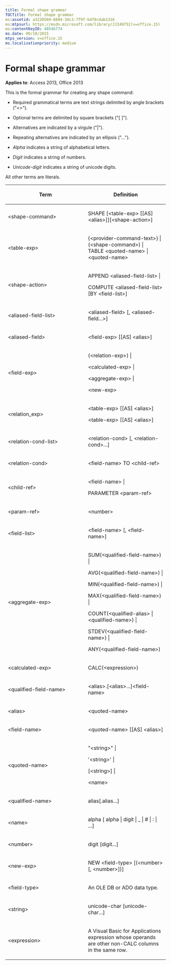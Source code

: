 ```yaml
---
title: Formal shape grammar
TOCTitle: Formal shape grammar
ms:assetid: a3220569-8804-3dc3-7f9f-b4f8cdab1316
ms:mtpsurl: https://msdn.microsoft.com/library/JJ249752(v=office.15)
ms:contentKeyID: 48546774
ms.date: 09/18/2015
mtps_version: v=office.15
ms.localizationpriority: medium
---
```


# Formal shape grammar

**Applies to**: Access 2013, Office 2013

This is the formal grammar for creating any shape command:

  - Required grammatical terms are text strings delimited by angle brackets ("\<\>").

  - Optional terms are delimited by square brackets ("\[ \]").

  - Alternatives are indicated by a virgule ("|").

  - Repeating alternatives are indicated by an ellipsis ("...").

  - *Alpha* indicates a string of alphabetical letters.

  - *Digit* indicates a string of numbers.

  - *Unicode-digit* indicates a string of unicode digits.

All other terms are literals.

<table>
<colgroup>
<col style="width: 50%" />
<col style="width: 50%" />
</colgroup>
<thead>
<tr class="header">
<th><p>Term</p></th>
<th><p>Definition</p></th>
</tr>
</thead>
<tbody>
<tr class="odd">
<td><p>&lt;shape-command&gt;</p></td>
<td><p>SHAPE [&lt;table-exp&gt; [[AS] &lt;alias&gt;]][&lt;shape-action&gt;]</p></td>
</tr>
<tr class="even">
<td><p>&lt;table-exp&gt;</p></td>
<td><p>{&lt;provider-command-text&gt;} |<br />
(&lt;shape-command&gt;) |<br />
TABLE &lt;quoted-name&gt; |<br />
&lt;quoted-name&gt;</p></td>
</tr>
<tr class="odd">
<td><p>&lt;shape-action&gt;</p></td>
<td><p>APPEND &lt;aliased-field-list&gt; |</p>
<p>COMPUTE &lt;aliased-field-list&gt; [BY &lt;field-list&gt;]</p></td>
</tr>
<tr class="even">
<td><p>&lt;aliased-field-list&gt;</p></td>
<td><p>&lt;aliased-field&gt; [, &lt;aliased-field...&gt;]</p></td>
</tr>
<tr class="odd">
<td><p>&lt;aliased-field&gt;</p></td>
<td><p>&lt;field-exp&gt; [[AS] &lt;alias&gt;]</p></td>
</tr>
<tr class="even">
<td><p>&lt;field-exp&gt;</p></td>
<td><p>(&lt;relation-exp&gt;) |</p>
<p>&lt;calculated-exp&gt; |</p>
<p>&lt;aggregate-exp&gt; |</p>
<p>&lt;new-exp&gt;</p></td>
</tr>
<tr class="odd">
<td><p>&lt;relation_exp&gt;</p></td>
<td><p>&lt;table-exp&gt; [[AS] &lt;alias&gt;]</p>
<p>&lt;table-exp&gt; [[AS] &lt;alias&gt;]</p></td>
</tr>
<tr class="even">
<td><p>&lt;relation-cond-list&gt;</p></td>
<td><p>&lt;relation-cond&gt; [, &lt;relation-cond&gt;...]</p></td>
</tr>
<tr class="odd">
<td><p>&lt;relation-cond&gt;</p></td>
<td><p>&lt;field-name&gt; TO &lt;child-ref&gt;</p></td>
</tr>
<tr class="even">
<td><p>&lt;child-ref&gt;</p></td>
<td><p>&lt;field-name&gt; |</p>
<p>PARAMETER &lt;param-ref&gt;</p></td>
</tr>
<tr class="odd">
<td><p>&lt;param-ref&gt;</p></td>
<td><p>&lt;number&gt;</p></td>
</tr>
<tr class="even">
<td><p>&lt;field-list&gt;</p></td>
<td><p>&lt;field-name&gt; [, &lt;field-name&gt;]</p></td>
</tr>
<tr class="odd">
<td><p>&lt;aggregate-exp&gt;</p></td>
<td><p>SUM(&lt;qualified-field-name&gt;) |</p>
<p>AVG(&lt;qualified-field-name&gt;) |</p>
<p>MIN(&lt;qualified-field-name&gt;) |</p>
<p>MAX(&lt;qualified-field-name&gt;) |</p>
<p>COUNT(&lt;qualified-alias&gt; | &lt;qualified-name&gt;) |</p>
<p>STDEV(&lt;qualified-field-name&gt;) |</p>
<p>ANY(&lt;qualified-field-name&gt;)</p></td>
</tr>
<tr class="even">
<td><p>&lt;calculated-exp&gt;</p></td>
<td><p>CALC(&lt;expression&gt;)</p></td>
</tr>
<tr class="odd">
<td><p>&lt;qualified-field-name&gt;</p></td>
<td><p>&lt;alias&gt;.[&lt;alias&gt;...]&lt;field-name&gt;</p></td>
</tr>
<tr class="even">
<td><p>&lt;alias&gt;</p></td>
<td><p>&lt;quoted-name&gt;</p></td>
</tr>
<tr class="odd">
<td><p>&lt;field-name&gt;</p></td>
<td><p>&lt;quoted-name&gt; [[AS] &lt;alias&gt;]</p></td>
</tr>
<tr class="even">
<td><p>&lt;quoted-name&gt;</p></td>
<td><p>&quot;&lt;string&gt;&quot; |</p>
<p>'&lt;string&gt;' |</p>
<p>[&lt;string&gt;] |</p>
<p>&lt;name&gt;</p></td>
</tr>
<tr class="odd">
<td><p>&lt;qualified-name&gt;</p></td>
<td><p>alias[.alias...]</p></td>
</tr>
<tr class="even">
<td><p>&lt;name&gt;</p></td>
<td><p>alpha [ alpha | digit | _ | # | : | ...]</p></td>
</tr>
<tr class="odd">
<td><p>&lt;number&gt;</p></td>
<td><p>digit [digit...]</p></td>
</tr>
<tr class="even">
<td><p>&lt;new-exp&gt;</p></td>
<td><p>NEW &lt;field-type&gt; [(&lt;number&gt; [, &lt;number&gt;])]</p></td>
</tr>
<tr class="odd">
<td><p>&lt;field-type&gt;</p></td>
<td><p>An OLE DB or ADO data type.</p></td>
</tr>
<tr class="even">
<td><p>&lt;string&gt;</p></td>
<td><p>unicode-char [unicode-char...]</p></td>
</tr>
<tr class="odd">
<td><p>&lt;expression&gt;</p></td>
<td><p>A Visual Basic for Applications expression whose operands are other non-CALC columns in the same row.</p></td>
</tr>
</tbody>
</table>


